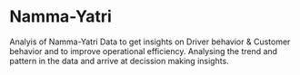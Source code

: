 # Namma-Yatri
Analyis of Namma-Yatri Data to get insights on Driver behavior & Customer behavior and to improve operational efficiency. Analysing the trend and pattern in the data and arrive at decission making insights.
